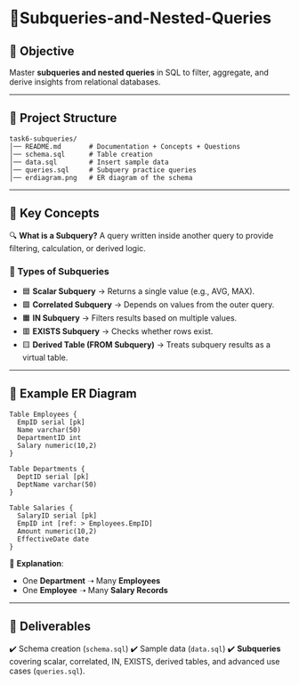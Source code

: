 # 📝Subqueries-and-Nested-Queries



## 🎯 Objective

Master **subqueries and nested queries** in SQL to filter, aggregate, and derive insights from relational databases.

---

## 📂 Project Structure

```
task6-subqueries/
│── README.md       # Documentation + Concepts + Questions
│── schema.sql      # Table creation
│── data.sql        # Insert sample data
│── queries.sql     # Subquery practice queries
│── erdiagram.png   # ER diagram of the schema

```

---

## 📘 Key Concepts

🔍 **What is a Subquery?**
A query written inside another query to provide filtering, calculation, or derived logic.

### 🔹 Types of Subqueries

* 🟦 **Scalar Subquery** → Returns a single value (e.g., AVG, MAX).
* 🟩 **Correlated Subquery** → Depends on values from the outer query.
* 🟧 **IN Subquery** → Filters results based on multiple values.
* 🟥 **EXISTS Subquery** → Checks whether rows exist.
* 🟨 **Derived Table (FROM Subquery)** → Treats subquery results as a virtual table.

---

## 📑 Example ER Diagram

```dbml
Table Employees {
  EmpID serial [pk]
  Name varchar(50)
  DepartmentID int
  Salary numeric(10,2)
}

Table Departments {
  DeptID serial [pk]
  DeptName varchar(50)
}

Table Salaries {
  SalaryID serial [pk]
  EmpID int [ref: > Employees.EmpID]
  Amount numeric(10,2)
  EffectiveDate date
}
```

📌 **Explanation**:

* One **Department** ➝ Many **Employees**
* One **Employee** ➝ Many **Salary Records**

---



## 📜 Deliverables

✔️ Schema creation (`schema.sql`)
✔️ Sample data (`data.sql`)
✔️ **Subqueries** covering scalar, correlated, IN, EXISTS, derived tables, and advanced use cases (`queries.sql`).

